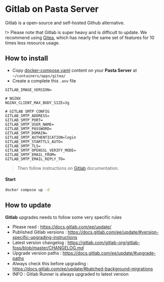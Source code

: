 # Gitlab on Pasta Server

Gitlab is a open-source and self-hosted Github alternative.

!> Please note that Gitlab is super heavy and is difficult to update. We recommend using [Gitea](00.server/02.applications/00.gitea.md), which has nearly the same set of features for 10 times less resource usage.


## How to install

- Copy [docker-compose.yaml](https://github.com/zouloux/pasta/tree/main/server/containers/apps/gitlab/docker-compose.yaml) content on your **Pasta Server** at `~/containers/apps/gitea/`
- Create a complete this `.env` file

```dotenv
GITLAB_IMAGE_VERSION=

# NGINX
NGINX_CLIENT_MAX_BODY_SIZE=3g

# GITLAB SMTP CONFIG
GITLAB_SMTP_ADDRESS=
GITLAB_SMTP_PORT=
GITLAB_SMTP_USER_NAME=
GITLAB_SMTP_PASSWORD=
GITLAB_SMTP_DOMAIN=
GITLAB_SMTP_AUTHENTICATION=login
GITLAB_SMTP_STARTTLS_AUTO=
GITLAB_SMTP_TLS=
GITLAB_SMTP_OPENSSL_VERIFY_MODE=
GITLAB_SMTP_EMAIL_FROM=
GITLAB_SMTP_EMAIL_REPLY_TO=

```

> Then follow instructions on [Gitlab](https://docs.gitlab.com/ee) documentation.

#### Start
```bash
docker compose up -d
```

## How to update

**Gitlab** upgrades needs to follow some very specific rules
- Please read : https://docs.gitlab.com/ee/update/
- Published Gitlab versions : https://docs.gitlab.com/ee/update/#version-specific-upgrading-instructions
- Latest version changelog : https://gitlab.com/gitlab-org/gitlab-foss/blob/master/CHANGELOG.md
- Upgrade version paths : https://docs.gitlab.com/ee/update/#upgrade-paths
- Always check this before upgrading : https://docs.gitlab.com/ee/update/#batched-background-migrations
- INFO : Gitlab Runner is always upgraded to latest version